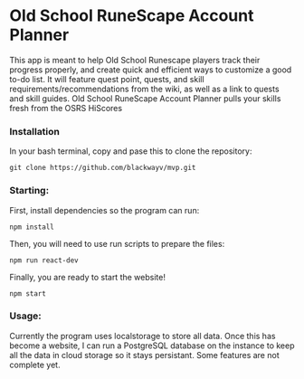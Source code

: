 # Old School RuneScape Account Planner

This app is meant to help Old School Runescape players track their progress properly, and create quick and efficient ways to customize a good to-do list. It will feature quest point, quests, and skill requirements/recommendations from the wiki, as well as a link to quests and skill guides. Old School RuneScape Account Planner pulls your skills fresh from the OSRS HiScores

### Installation
In your bash terminal, copy and pase this to clone the repository:

`
git clone https://github.com/blackwayv/mvp.git
`

### Starting:

First, install dependencies so the program can run:

`
npm install
`

Then, you will need to use run scripts to prepare the files:

`
npm run react-dev
`

Finally, you are ready to start the website!

`
npm start
`

### Usage:

Currently the program uses localstorage to store all data. Once this has become a website, I can run
a PostgreSQL database on the instance to keep all the data in cloud storage so it stays persistant.
Some features are not complete yet.
